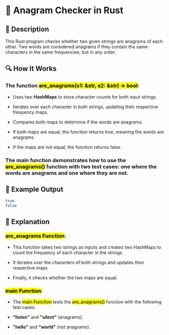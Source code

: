 # 📌 Anagram Checker in Rust

## 🚀 Description
This Rust program checks whether two given strings are anagrams of each other. Two words are considered anagrams if they contain the same characters in the same frequencies, but in any order.

## 🔍 How It Works
### The function <mark>are_anagrams(s1: &str, s2: &str) -> bool</mark>:

- Uses two **HashMaps** to store character counts for both input strings.

- Iterates over each character in both strings, updating their respective frequency maps.

- Compares both maps to determine if the words are anagrams.

- If both maps are equal, the function returns true, meaning the words are anagrams.

- If the maps are not equal, the function returns false.

### The main function demonstrates how to use the <mark>are_anagrams()</mark> function with two test cases: one where the words are anagrams and one where they are not.

## 🎯 Example Output
```sh
true
false
```

## 📂 Explanation
### <mark>are_anagrams Function</mark>:
- This function takes two strings as inputs and creates two HashMaps to count the frequency of each character in the strings.

- It iterates over the characters of both strings and updates their respective maps.

- Finally, it checks whether the two maps are equal.

### <mark>main Function</mark>:
- The <mark>main Function</mark> tests the <mark>are_anagrams()</mark> function with the following test cases:

- **"listen"** and **"silent"** (anagrams).

- **"hello"** and **"world"** (not anagrams).
